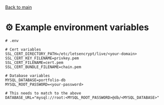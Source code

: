 [Back to main](../README.md)

# ⚙️ Example environment variables

```
# .env

# Cert variables
SSL_CERT_DIRECTORY_PATH=/etc/letsencrypt/live/<your-domain>
SSL_CERT_KEY_FILENAME=privkey.pem
SSL_CERT_FILENAME=cert.pem
SSL_CERT_BUNDLE_FILENAME=chain.pem

# Database variables
MYSQL_DATABASE=portfolio-db
MYSQL_ROOT_PASSWORD=<your-password>

# This needs to match to the above
DATABASE_URL="mysql://root:<MYSQL_ROOT_PASSWORD>@db/<MYSQL_DATABASE>"
```
